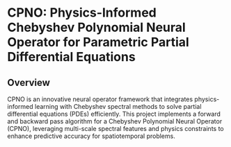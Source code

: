 # CPNO: Physics-Informed Chebyshev Polynomial Neural Operator for Parametric Partial Differential Equations

## Overview
CPNO is an innovative neural operator framework that integrates physics-informed learning with Chebyshev spectral methods to solve partial differential equations (PDEs) efficiently. This project implements a forward and backward pass algorithm for a Chebyshev Polynomial Neural Operator (CPNO), leveraging multi-scale spectral features and physics constraints to enhance predictive accuracy for spatiotemporal problems.
